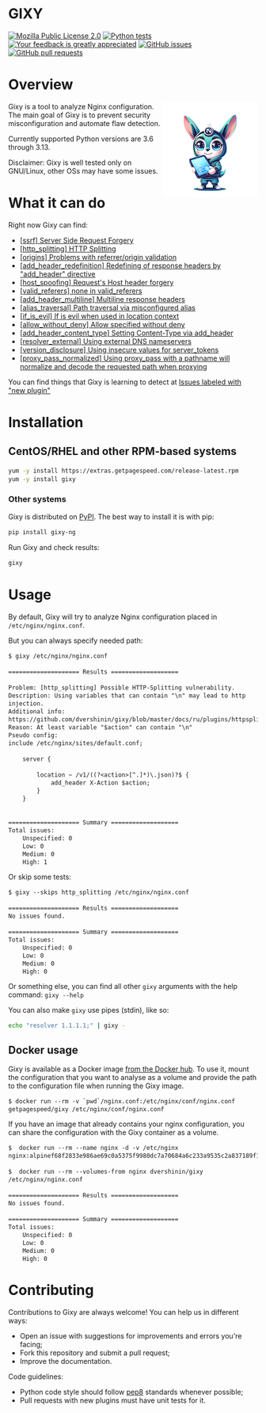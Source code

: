 GIXY
====
[![Mozilla Public License 2.0](https://img.shields.io/badge/license-MPLv2.0-brightgreen?style=flat-square)](https://github.com/dvershinin/gixy/blob/master/LICENSE)
[![Python tests](https://github.com/dvershinin/gixy/actions/workflows/pythonpackage.yml/badge.svg)](https://github.com/dvershinin/gixy/actions/workflows/pythonpackage.yml)
[![Your feedback is greatly appreciated](https://img.shields.io/maintenance/yes/2025.svg?style=flat-square)](https://github.com/dvershinin/gixy/issues/new)
[![GitHub issues](https://img.shields.io/github/issues/dvershinin/gixy.svg?style=flat-square)](https://github.com/dvershinin/gixy/issues)
[![GitHub pull requests](https://img.shields.io/github/issues-pr/dvershinin/gixy.svg?style=flat-square)](https://github.com/dvershinin/gixy/pulls)

# Overview
<img align="right" width="192" height="192" src="gixy.png">

Gixy is a tool to analyze Nginx configuration.
The main goal of Gixy is to prevent security misconfiguration and automate flaw detection.

Currently supported Python versions are 3.6 through 3.13.

Disclaimer: Gixy is well tested only on GNU/Linux, other OSs may have some issues.

# What it can do
Right now Gixy can find:

*   [[ssrf] Server Side Request Forgery](en/plugins/ssrf.md)
*   [[http_splitting] HTTP Splitting](en/plugins/httpsplitting.md)
*   [[origins] Problems with referrer/origin validation](en/plugins/origins.md)
*   [[add_header_redefinition] Redefining of response headers by  "add_header" directive](en/plugins/addheaderredefinition.md)
*   [[host_spoofing] Request's Host header forgery](en/plugins/hostspoofing.md)
*   [[valid_referers] none in valid_referers](en/plugins/validreferers.md)
*   [[add_header_multiline] Multiline response headers](en/plugins/addheadermultiline.md)
*   [[alias_traversal] Path traversal via misconfigured alias](en/plugins/aliastraversal.md)
*   [[if_is_evil] If is evil when used in location context](en/plugins/if_is_evil.md)
*   [[allow_without_deny] Allow specified without deny](en/plugins/allow_without_deny.md)
*   [[add_header_content_type] Setting Content-Type via add_header](en/plugins/add_header_content_type.md)
*   [[resolver_external] Using external DNS nameservers](https://blog.zorinaq.com/nginx-resolver-vulns/)
*   [[version_disclosure] Using insecure values for server_tokens](en/plugins/version_disclosure.md)
*   [[proxy_pass_normalized] Using proxy_pass with a pathname will normalize and decode the requested path when proxying](https://joshua.hu/proxy-pass-nginx-decoding-normalizing-url-path-dangerous#nginx-proxy_pass)

You can find things that Gixy is learning to detect at [Issues labeled with "new plugin"](https://github.com/dvershinin/gixy/issues?q=is%3Aissue+is%3Aopen+label%3A%22new+plugin%22)

# Installation

## CentOS/RHEL and other RPM-based systems

```bash
yum -y install https://extras.getpagespeed.com/release-latest.rpm
yum -y install gixy
```
### Other systems

Gixy is distributed on [PyPI](https://pypi.python.org/pypi/gixy-ng). The best way to install it is with pip:

```bash
pip install gixy-ng
```

Run Gixy and check results:
```bash
gixy
```

# Usage

By default, Gixy will try to analyze Nginx configuration placed in `/etc/nginx/nginx.conf`.

But you can always specify needed path:
```
$ gixy /etc/nginx/nginx.conf

==================== Results ===================

Problem: [http_splitting] Possible HTTP-Splitting vulnerability.
Description: Using variables that can contain "\n" may lead to http injection.
Additional info: https://github.com/dvershinin/gixy/blob/master/docs/ru/plugins/httpsplitting.md
Reason: At least variable "$action" can contain "\n"
Pseudo config:
include /etc/nginx/sites/default.conf;

	server {

		location ~ /v1/((?<action>[^.]*)\.json)?$ {
			add_header X-Action $action;
		}
	}


==================== Summary ===================
Total issues:
    Unspecified: 0
    Low: 0
    Medium: 0
    High: 1
```

Or skip some tests:
```
$ gixy --skips http_splitting /etc/nginx/nginx.conf

==================== Results ===================
No issues found.

==================== Summary ===================
Total issues:
    Unspecified: 0
    Low: 0
    Medium: 0
    High: 0
```

Or something else, you can find all other `gixy` arguments with the help command: `gixy --help`

You can also make `gixy` use pipes (stdin), like so:

```bash
echo "resolver 1.1.1.1;" | gixy -
```

## Docker usage

Gixy is available as a Docker image [from the Docker hub](https://hub.docker.com/r/getpagespeed/gixy/). To
use it, mount the configuration that you want to analyse as a volume and provide the path to the
configuration file when running the Gixy image.
```
$ docker run --rm -v `pwd`/nginx.conf:/etc/nginx/conf/nginx.conf getpagespeed/gixy /etc/nginx/conf/nginx.conf
```

If you have an image that already contains your nginx configuration, you can share the configuration
with the Gixy container as a volume.
```
$  docker run --rm --name nginx -d -v /etc/nginx
nginx:alpinef68f2833e986ae69c0a5375f9980dc7a70684a6c233a9535c2a837189f14e905

$  docker run --rm --volumes-from nginx dvershinin/gixy /etc/nginx/nginx.conf

==================== Results ===================
No issues found.

==================== Summary ===================
Total issues:
    Unspecified: 0
    Low: 0
    Medium: 0
    High: 0

```

# Contributing
Contributions to Gixy are always welcome! You can help us in different ways:
  * Open an issue with suggestions for improvements and errors you're facing;
  * Fork this repository and submit a pull request;
  * Improve the documentation.

Code guidelines:
  * Python code style should follow [pep8](https://www.python.org/dev/peps/pep-0008/) standards whenever possible;
  * Pull requests with new plugins must have unit tests for it.
